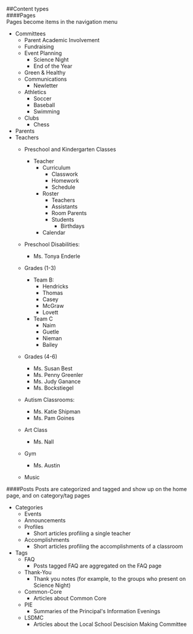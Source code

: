 ##Content types  
####Pages  
Pages become items in the navigation menu  
+ Committees  
  + Parent Academic Involvement  
  + Fundraising
  + Event Planning
    + Science Night
    + End of the Year
  + Green & Healthy
  + Communications
    + Newletter
  + Athletics
    + Soccer
    + Baseball
    + Swimming
  + Clubs
    + Chess
+ Parents
+ Teachers
  + Preschool and Kindergarten Classes
    + Teacher
      + Curriculum
        + Classwork
        + Homework
        + Schedule
      + Roster
        + Teachers
        + Assistants
        + Room Parents
        + Students
          + Birthdays
      + Calendar
      

  + Preschool Disabilities: 
    + Ms. Tonya Enderle
  + Grades (1-3)
    + Team B:
      + Hendricks
      + Thomas
      + Casey
      + McGraw
      + Lovett
    + Team C
      + Naim
      + Guetle
      + Nieman
      + Bailey
  + Grades (4-6)
    + Ms. Susan Best
    + Ms. Penny Greenler
    + Ms. Judy Ganance
    + Ms. Bockstiegel
  + Autism Classrooms: 
    + Ms. Katie Shipman
    + Ms. Pam Goines
  + Art Class
    + Ms. Nall
  + Gym
    + Ms. Austin
  + Music

####Posts
Posts are categorized and tagged and show up on the home page, and on category/tag pages 	
+ Categories  
  + Events
  + Announcements
  + Profiles
    + Short articles profiling a single teacher
  + Accomplishments
    + Short articles profiling the accomplishments of a classroom
+ Tags
  + FAQ
    + Posts tagged FAQ are aggregated on the FAQ page
  + Thank-You
    + Thank you notes (for example, to the groups who present on Science Night)
  + Common-Core
    + Articles about Common Core
  + PIE
    + Summaries of the Principal's Information Evenings
  + LSDMC
    + Articles about the Local School Descision Making Committee
